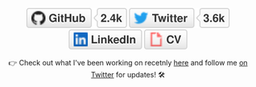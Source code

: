 <p align="center">
	<a href="https://github.com/BDHU"><img src="imgs/github.svg" alt="GitHub"></a>
	<a href="https://twitter.com/BodunHu"><img src="imgs/twitter.svg" alt="Twitter"></a>
	<a href="https://www.linkedin.com/in/bodun-hu-19602b88/"><img src="imgs/linkedin.svg" alt="LinkedIn"></a>
	<a href="https://www.bodunhu.com/cv.pdf"><img src="imgs/cv.svg" alt="Curriculum Vitae"></a>
</p>

<p align="center">👉 Check out what I've been working on recetnly
	<a href="https://www.bodunhu.com/blog/">here</a> and follow me <a href="https://twitter.com/BodunHu">on Twitter</a> for updates! 🛠️ 
</p>
